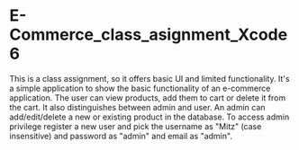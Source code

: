 # E-Commerce_class_asignment_Xcode6
This is a class assignment, so it offers basic UI and limited functionality. 
It's a simple application to show the basic functionality of an e-commerce application. 
The user can view products, add them to cart or delete it from the cart. It also distinguishes between admin and user.
An admin can add/edit/delete a new or existing product in the database. 
To access admin privilege register a new user and pick the username as "Mitz" (case insensitive) and password as "admin" and email as "admin".
